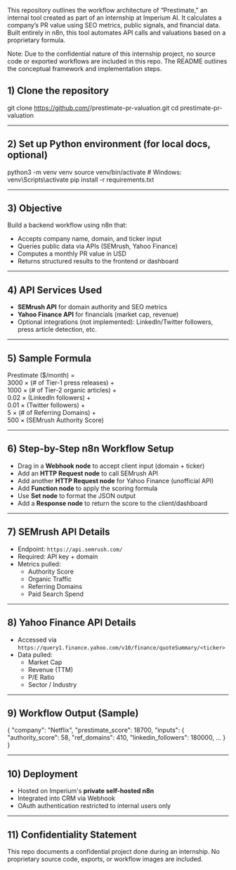 This repository outlines the workflow architecture of “Prestimate,” an internal tool created as part of an internship at Imperium AI. It calculates a company’s PR value using SEO metrics, public signals, and financial data. Built entirely in n8n, this tool automates API calls and valuations based on a proprietary formula.

Note: Due to the confidential nature of this internship project, no source code or exported workflows are included in this repo. The README outlines the conceptual framework and implementation steps.

## 1) Clone the repository

git clone https://github.com/<your-username>/prestimate-pr-valuation.git
cd prestimate-pr-valuation

---

## 2) Set up Python environment (for local docs, optional)

python3 -m venv venv
source venv/bin/activate     # Windows: venv\Scripts\activate
pip install -r requirements.txt

---

## 3) Objective

Build a backend workflow using n8n that:
- Accepts company name, domain, and ticker input
- Queries public data via APIs (SEMrush, Yahoo Finance)
- Computes a monthly PR value in USD
- Returns structured results to the frontend or dashboard

---

## 4) API Services Used

- **SEMrush API** for domain authority and SEO metrics  
- **Yahoo Finance API** for financials (market cap, revenue)  
- Optional integrations (not implemented): LinkedIn/Twitter followers, press article detection, etc.

---

## 5) Sample Formula

Prestimate ($/month) =  
3000 × (# of Tier-1 press releases) +  
1000 × (# of Tier-2 organic articles) +  
0.02 × (LinkedIn followers) +  
0.01 × (Twitter followers) +  
5 × (# of Referring Domains) +  
500 × (SEMrush Authority Score)

---

## 6) Step-by-Step n8n Workflow Setup

- Drag in a **Webhook node** to accept client input (domain + ticker)
- Add an **HTTP Request node** to call SEMrush API
- Add another **HTTP Request node** for Yahoo Finance (unofficial API)
- Add **Function node** to apply the scoring formula
- Use **Set node** to format the JSON output
- Add a **Response node** to return the score to the client/dashboard

---

## 7) SEMrush API Details

- Endpoint: `https://api.semrush.com/`
- Required: API key + domain
- Metrics pulled:
  - Authority Score
  - Organic Traffic
  - Referring Domains
  - Paid Search Spend

---

## 8) Yahoo Finance API Details

- Accessed via `https://query1.finance.yahoo.com/v10/finance/quoteSummary/<ticker>`
- Data pulled:
  - Market Cap
  - Revenue (TTM)
  - P/E Ratio
  - Sector / Industry

---

## 9) Workflow Output (Sample)

{
  "company": "Netflix",
  "prestimate_score": 18700,
  "inputs": {
    "authority_score": 58,
    "ref_domains": 410,
    "linkedin_followers": 180000,
    ...
  }
}

---

## 10) Deployment

- Hosted on Imperium's **private self-hosted n8n**
- Integrated into CRM via Webhook
- OAuth authentication restricted to internal users only

---

## 11) Confidentiality Statement

This repo documents a confidential project done during an internship. No proprietary source code, exports, or workflow images are included.

